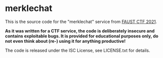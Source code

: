 merklechat
==========

This is the source code for the "merklechat" service from [FAUST CTF 2021](https://2021.faustctf.net).

**As it was written for a CTF service, the code is deliberately insecure and contains exploitable bugs. It
is provided for educational purposes only, do not even think about (re-) using it for anything productive!**

The code is released under the ISC License, see LICENSE.txt for details.
